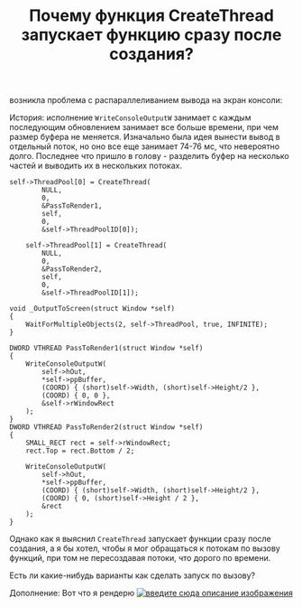 ﻿---
title: "Почему функция CreateThread запускает функцию сразу после создания?"
se.owner.user_id: 330678
se.owner.display_name: "Ilya  Pakhmutov"
se.owner.link: "https://ru.stackoverflow.com/users/330678/ilya-pakhmutov"
se.link: "https://ru.stackoverflow.com/questions/1036663/%d0%9f%d0%be%d1%87%d0%b5%d0%bc%d1%83-%d1%84%d1%83%d0%bd%d0%ba%d1%86%d0%b8%d1%8f-createthread-%d0%b7%d0%b0%d0%bf%d1%83%d1%81%d0%ba%d0%b0%d0%b5%d1%82-%d1%84%d1%83%d0%bd%d0%ba%d1%86%d0%b8%d1%8e-%d1%81%d1%80%d0%b0%d0%b7%d1%83-%d0%bf%d0%be%d1%81%d0%bb%d0%b5-%d1%81%d0%be%d0%b7%d0%b4%d0%b0%d0%bd%d0%b8%d1%8f"
se.question_id: 1036663
se.post_type: question
se.score: 1
---
<p>возникла проблема с распараллеливанием вывода на экран консоли:</p>

<p>История: исполнение <code>WriteConsoleOutputW</code> занимает с каждым последующим обновлением занимает все больше времени, при чем размер буфера не меняется. Изначально была идея вынести вывод в отдельный поток, но оно все еще занимает 74-76 мс, что невероятно долго. Последнее что пришло в голову - разделить буфер на несколько частей и выводить их в нескольких потоках.</p>

<pre><code>self-&gt;ThreadPool[0] = CreateThread(
        NULL,
        0,
        &amp;PassToRender1,
        self,
        0,
        &amp;self-&gt;ThreadPoolID[0]);

    self-&gt;ThreadPool[1] = CreateThread(
        NULL,
        0,
        &amp;PassToRender2,
        self,
        0,
        &amp;self-&gt;ThreadPoolID[1]);
</code></pre>

<pre><code>void _OutputToScreen(struct Window *self)
{
    WaitForMultipleObjects(2, self-&gt;ThreadPool, true, INFINITE);
}

DWORD VTHREAD PassToRender1(struct Window *self)
{
    WriteConsoleOutputW(
        self-&gt;hOut, 
        *self-&gt;ppBuffer, 
        (COORD) { (short)self-&gt;Width, (short)self-&gt;Height/2 }, 
        (COORD) { 0, 0 }, 
        &amp;self-&gt;rWindowRect
    );
}
DWORD VTHREAD PassToRender2(struct Window *self)
{
    SMALL_RECT rect = self-&gt;rWindowRect;
    rect.Top = rect.Bottom / 2;

    WriteConsoleOutputW(
        self-&gt;hOut,
        *self-&gt;ppBuffer,
        (COORD) { (short)self-&gt;Width, (short)self-&gt;Height/2 }, 
        (COORD) { 0, (short)self-&gt;Height / 2 }, 
        &amp;rect
    );
}
</code></pre>

<p>Однако как я выяснил <code>CreateThread</code> запускает функции сразу после создания, а я бы хотел, чтобы я мог обращаться к потокам по вызову функций, при том не пересоздавая потоки, что дорого по времени. </p>

<p>Есть ли какие-нибудь варианты как сделать запуск по вызову?</p>

<p>Дополнение: Вот что я рендерю
<a href="https://i.stack.imgur.com/z4ni7.png" rel="nofollow noreferrer"><img src="https://i.stack.imgur.com/z4ni7.png" alt="введите сюда описание изображения"></a></p>
